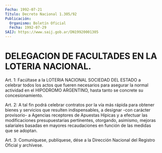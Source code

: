 ```yaml
---
Fecha: 1992-07-21
Título: Decreto Nacional 1.305/92
Publicación:
  Organismo: Boletín Oficial
  Fecha: 1992-07-29
SAIJ: https://www.saij.gob.ar/DN19920001305
---
```

# DELEGACION DE FACULTADES EN LA LOTERIA NACIONAL.

<a id="1"></a>
Art. 1: Facúltase a la LOTERIA NACIONAL SOCIEDAD DEL ESTADO  a celebrar  todos  los  actos  que fueren necesarios para asegurar la normal  actividad  en  el  HIPODROMO   ARGENTINO,  hasta  tanto  se concrete su concesionamiento.

<a id="2"></a>
Art.  2:  A  tal  fin  podrá celebrar contratos por la vía más rápida para obtener bienes y servicios que resulten indispensables, a designar -con  carácter  provisorio-  a  Agencias receptores  de  Apuestas  Hípicas  y  a efectuar las modificaciones presupuestarias    pertinentes,  otorgando,    asimismo,    mejoras salariales basadas en  mayores  recaudaciones  en  función  de  las medidas que se adoptan.

<a id="3"></a>
Art.  3: Comuníquese, publíquese, dése a la Dirección Nacional del Registro Oficial y archívese.